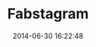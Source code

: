 ---
layout: project
title: "Fabstagram"
date: 2014-06-30 16:22:48
categories: fabstagram
excerpt: Web application
color: "#f2f2f2"
platfrom: "large"
starred: "yes"
---